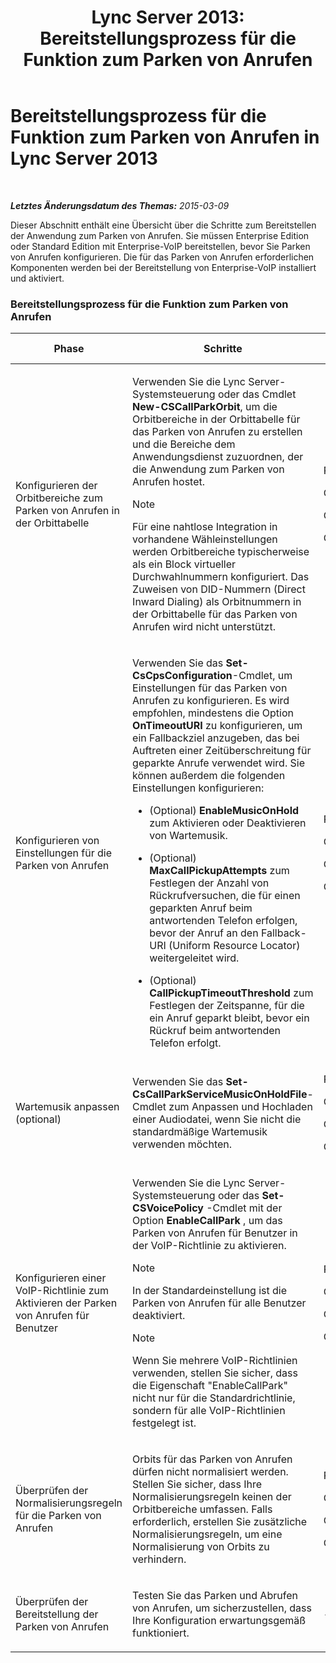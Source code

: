 ﻿---
title: 'Lync Server 2013: Bereitstellungsprozess für die Funktion zum Parken von Anrufen'
TOCTitle: Bereitstellungsprozess für die Funktion zum Parken von Anrufen
ms:assetid: 2000d672-a85f-4262-9d69-0bee9ae3709a
ms:mtpsurl: https://technet.microsoft.com/de-de/library/Gg398283(v=OCS.15)
ms:contentKeyID: 49293390
ms.date: 05/19/2016
mtps_version: v=OCS.15
ms.translationtype: HT
---

# Bereitstellungsprozess für die Funktion zum Parken von Anrufen in Lync Server 2013

 

_**Letztes Änderungsdatum des Themas:** 2015-03-09_

Dieser Abschnitt enthält eine Übersicht über die Schritte zum Bereitstellen der Anwendung zum Parken von Anrufen. Sie müssen Enterprise Edition oder Standard Edition mit Enterprise-VoIP bereitstellen, bevor Sie Parken von Anrufen konfigurieren. Die für das Parken von Anrufen erforderlichen Komponenten werden bei der Bereitstellung von Enterprise-VoIP installiert und aktiviert.

### Bereitstellungsprozess für die Funktion zum Parken von Anrufen

<table>
<colgroup>
<col style="width: 25%" />
<col style="width: 25%" />
<col style="width: 25%" />
<col style="width: 25%" />
</colgroup>
<thead>
<tr class="header">
<th>Phase</th>
<th>Schritte</th>
<th>Erforderliche Gruppen und Rollen</th>
<th>Bereitstellungsdokumentation</th>
</tr>
</thead>
<tbody>
<tr class="odd">
<td><p>Konfigurieren der Orbitbereiche zum Parken von Anrufen in der Orbittabelle</p></td>
<td><p>Verwenden Sie die Lync Server-Systemsteuerung oder das Cmdlet <strong>New-CSCallParkOrbit</strong>, um die Orbitbereiche in der Orbittabelle für das Parken von Anrufen zu erstellen und die Bereiche dem Anwendungsdienst zuzuordnen, der die Anwendung zum Parken von Anrufen hostet.</p>
<div class="alert">

> [!NOTE]
> Für eine nahtlose Integration in vorhandene Wähleinstellungen werden Orbitbereiche typischerweise als ein Block virtueller Durchwahlnummern konfiguriert. Das Zuweisen von DID-Nummern (Direct Inward Dialing) als Orbitnummern in der Orbittabelle für das Parken von Anrufen wird nicht unterstützt.


</div></td>
<td><p>RTCUniversalServerAdmins</p>
<p>CsVoiceAdministrator</p>
<p>CsServerAdministrator</p>
<p>CsAdministrator</p></td>
<td><p><a href="lync-server-2013-create-or-modify-a-call-park-orbit-range.md">Erstellen oder Ändern eines Orbitbereichs für das Parken von Anrufen in Lync Server 2013</a></p></td>
</tr>
<tr class="even">
<td><p>Konfigurieren von Einstellungen für die Parken von Anrufen</p></td>
<td><p>Verwenden Sie das <strong>Set-CsCpsConfiguration</strong>-Cmdlet, um Einstellungen für das Parken von Anrufen zu konfigurieren. Es wird empfohlen, mindestens die Option <strong>OnTimeoutURI</strong> zu konfigurieren, um ein Fallbackziel anzugeben, das bei Auftreten einer Zeitüberschreitung für geparkte Anrufe verwendet wird. Sie können außerdem die folgenden Einstellungen konfigurieren:</p>
<ul>
<li><p>(Optional) <strong>EnableMusicOnHold</strong> zum Aktivieren oder Deaktivieren von Wartemusik.</p></li>
<li><p>(Optional) <strong>MaxCallPickupAttempts</strong> zum Festlegen der Anzahl von Rückrufversuchen, die für einen geparkten Anruf beim antwortenden Telefon erfolgen, bevor der Anruf an den Fallback-URI (Uniform Resource Locator) weitergeleitet wird.</p></li>
<li><p>(Optional) <strong>CallPickupTimeoutThreshold</strong> zum Festlegen der Zeitspanne, für die ein Anruf geparkt bleibt, bevor ein Rückruf beim antwortenden Telefon erfolgt.</p></li>
</ul></td>
<td><p>RTCUniversalServerAdmins</p>
<p>CsVoiceAdministrator</p>
<p>CsServerAdministrator</p>
<p>CsAdministrator</p></td>
<td><p><a href="lync-server-2013-configure-call-park-settings.md">Konfigurieren von Einstellungen für das Parken von Anrufen in Lync Server 2013</a></p></td>
</tr>
<tr class="odd">
<td><p>Wartemusik anpassen (optional)</p></td>
<td><p>Verwenden Sie das <strong>Set-CsCallParkServiceMusicOnHoldFile</strong>-Cmdlet zum Anpassen und Hochladen einer Audiodatei, wenn Sie nicht die standardmäßige Wartemusik verwenden möchten.</p></td>
<td><p>RTCUniversalServerAdmins</p>
<p>CsVoiceAdministrator</p>
<p>CsServerAdministrator</p>
<p>CsAdministrator</p></td>
<td><p><a href="lync-server-2013-customize-call-park-music-on-hold.md">Anpassen der Wartemusik für das Parken von Anrufen in Lync Server 2013</a></p></td>
</tr>
<tr class="even">
<td><p>Konfigurieren einer VoIP-Richtlinie zum Aktivieren der Parken von Anrufen für Benutzer</p></td>
<td><p>Verwenden Sie die Lync Server-Systemsteuerung oder das <strong>Set-CSVoicePolicy</strong> -Cmdlet mit der Option <strong>EnableCallPark</strong> , um das Parken von Anrufen für Benutzer in der VoIP-Richtlinie zu aktivieren.</p>
<div class="alert">

> [!NOTE]
> In der Standardeinstellung ist die Parken von Anrufen für alle Benutzer deaktiviert.


</div>
<div class="alert">

> [!NOTE]
> Wenn Sie mehrere VoIP-Richtlinien verwenden, stellen Sie sicher, dass die Eigenschaft "EnableCallPark" nicht nur für die Standardrichtlinie, sondern für alle VoIP-Richtlinien festgelegt ist.


</div></td>
<td><p>RTCUniversalServerAdmins</p>
<p>CsVoiceAdministrator</p>
<p>CsUserAdministrator</p>
<p>CsAdministrator</p></td>
<td><p><a href="lync-server-2013-enable-call-park-for-users.md">Aktivieren der Funktion zum Parken von Anrufen für Benutzer in Lync Server 2013</a></p></td>
</tr>
<tr class="odd">
<td><p>Überprüfen der Normalisierungsregeln für die Parken von Anrufen</p></td>
<td><p>Orbits für das Parken von Anrufen dürfen nicht normalisiert werden. Stellen Sie sicher, dass Ihre Normalisierungsregeln keinen der Orbitbereiche umfassen. Falls erforderlich, erstellen Sie zusätzliche Normalisierungsregeln, um eine Normalisierung von Orbits zu verhindern.</p></td>
<td><p>RTCUniversalServerAdmins</p>
<p>CsVoiceAdministrator</p>
<p>CsServerAdministrator</p>
<p>CsAdministrator</p></td>
<td><p><a href="lync-server-2013-verify-normalization-rules-for-call-park.md">Überprüfen der Normalisierungsregeln für das Parken von Anrufen in Lync Server 2013</a></p></td>
</tr>
<tr class="even">
<td><p>Überprüfen der Bereitstellung der Parken von Anrufen</p></td>
<td><p>Testen Sie das Parken und Abrufen von Anrufen, um sicherzustellen, dass Ihre Konfiguration erwartungsgemäß funktioniert.</p></td>
<td><p>-</p></td>
<td><p><a href="lync-server-2013-optional-verify-call-park-deployment.md">(Optional) Überprüfen der Bereitstellung der Funktion zum Parken von Anrufen in Lync Server 2013</a></p></td>
</tr>
</tbody>
</table>

